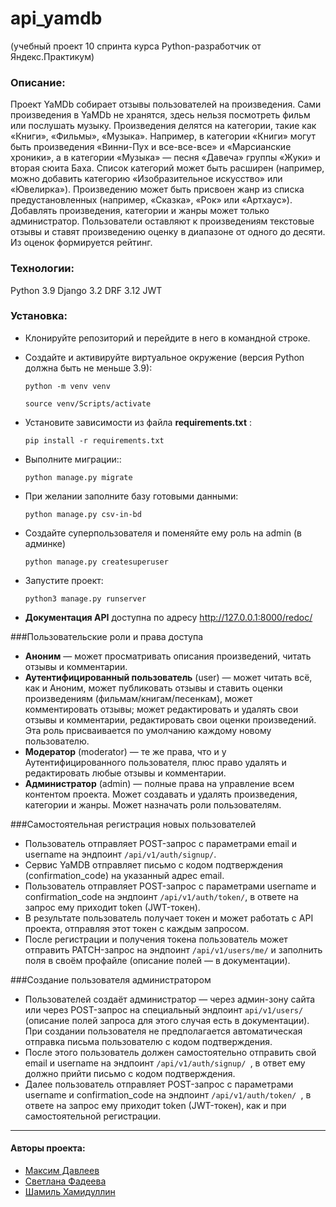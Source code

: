 # api_yamdb
(учебный проект 10 спринта курса Python-разработчик от Яндекс.Практикум)
### Описание:
Проект YaMDb собирает отзывы пользователей на произведения. Сами произведения в YaMDb не хранятся, здесь нельзя посмотреть фильм или послушать музыку.
Произведения делятся на категории, такие как «Книги», «Фильмы», «Музыка». Например, в категории «Книги» могут быть произведения «Винни-Пух и все-все-все» и «Марсианские хроники», а в категории «Музыка» — песня «Давеча» группы «Жуки» и вторая сюита Баха. Список категорий может быть расширен (например, можно добавить категорию «Изобразительное искусство» или «Ювелирка»). 
Произведению может быть присвоен жанр из списка предустановленных (например, «Сказка», «Рок» или «Артхаус»). 
Добавлять произведения, категории и жанры может только администратор.
Пользователи оставляют к произведениям текстовые отзывы и ставят произведению оценку в диапазоне от одного до десяти. Из оценок формируется рейтинг. 

### Технологии:
Python 3.9
Django 3.2
DRF 3.12
JWT

### Установка:
- Клонируйте репозиторий и перейдите в него в командной строке.

- Cоздайте и активируйте виртуальное окружение (версия Python должна быть не меньше 3.9):
    ```
    python -m venv venv
     ```
    ```
    source venv/Scripts/activate
     ```
- Установите зависимости из файла __requirements.txt__ :
    ```
    pip install -r requirements.txt
    ````
- Выполните миграции::
    ```
    python manage.py migrate
    ```
- При желании заполните базу готовыми данными:
    ```
    python manage.py csv-in-bd
    ```
- Создайте суперпользователя и поменяйте ему роль на admin (в админке)
    ```
    python manage.py createsuperuser
    ```
- Запустите проект:

    ```
    python3 manage.py runserver
    ```
- __Документация API__ доступна по адресу http://127.0.0.1:8000/redoc/

###Пользовательские роли и права доступа
- __Аноним__ — может просматривать описания произведений, читать отзывы и комментарии.
- __Аутентифицированный пользователь__ (user) — может читать всё, как и Аноним, может публиковать отзывы и ставить оценки произведениям (фильмам/книгам/песенкам), может комментировать отзывы; может редактировать и удалять свои отзывы и комментарии, редактировать свои оценки произведений. Эта роль присваивается по умолчанию каждому новому пользователю.
- __Модератор__ (moderator) — те же права, что и у Аутентифицированного пользователя, плюс право удалять и редактировать любые отзывы и комментарии.
- __Администратор__ (admin) — полные права на управление всем контентом проекта. Может создавать и удалять произведения, категории и жанры. Может назначать роли пользователям.

###Самостоятельная регистрация новых пользователей
- Пользователь отправляет POST-запрос с параметрами email и username на эндпоинт ```/api/v1/auth/signup/```.
- Сервис YaMDB отправляет письмо с кодом подтверждения (confirmation_code) на указанный адрес email.
- Пользователь отправляет POST-запрос с параметрами username и confirmation_code на эндпоинт ```/api/v1/auth/token/```, в ответе на запрос ему приходит token (JWT-токен).
- В результате пользователь получает токен и может работать с API проекта, отправляя этот токен с каждым запросом. 
- После регистрации и получения токена пользователь может отправить PATCH-запрос на эндпоинт ```/api/v1/users/me/``` и заполнить поля в своём профайле (описание полей — в документации).

###Создание пользователя администратором
- Пользователей создаёт администратор — через админ-зону сайта или через POST-запрос на специальный эндпоинт ```api/v1/users/ ``` (описание полей запроса для этого случая есть в документации). При создании пользователя не предполагается автоматическая отправка письма пользователю с кодом подтверждения. 
- После этого пользователь должен самостоятельно отправить свой email и username на эндпоинт  ```/api/v1/auth/signup/ ```, в ответ ему должно прийти письмо с кодом подтверждения.
- Далее пользователь отправляет POST-запрос с параметрами username и confirmation_code на эндпоинт  ```/api/v1/auth/token/ ```, в ответе на запрос ему приходит token (JWT-токен), как и при самостоятельной регистрации.

---
#### Авторы проекта:
- [Максим Давлеев](https://github.com/Snork41)
- [Светлана Фадеева](https://github.com/svetlanaalefadeeva)
- [Шамиль Хамидуллин](https://github.com/skhfh)